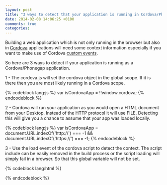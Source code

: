 ```yaml
---
layout: post
title: "3 ways to detect that your application is running in Cordova/Phonegap"
date: 2014-02-08 14:06:25 +0100
comments: true
categories: 
---
```


Building a web application which is not only running in the browser but also in [Cordova](http://cordova.apache.org/‎) applications will need some context information especially if you want to make use of Cordova [custom events](http://cordova.apache.org/docs/en/3.0.0/cordova_events_events.md.html).

So here are 3 ways to detect if your application is running as a Cordova/Phonegap application.

1 - The cordova.js will set the cordova object in the global scope. If it is there then you are most likely running in a Cordova scope.

{% codeblock lang:js %}
var isCordovaApp = !!window.cordova;
{% endcodeblock %}


2 - Cordova will run your application as you would open a HTML document from your Desktop. Instead of the HTTP protocol it will use FILE. Detecting this will give you a chance to assume that your app was loaded locally.

{% codeblock lang:js %}
var isCordovaApp = document.URL.indexOf('http://') === -1 
	&& document.URL.indexOf('https://') === -1;
{% endcodeblock %}

3 - Use the load event of the cordova script to detect the context. The script include can be easily removed in the build process or the script loading will simply fail in a browser. So that this global variable will not be set.

{% codeblock lang:html %}
<script src="../cordova.js" onload="javascript:window.isCordovaApp = true;"></script>
{% endcodeblock %}
